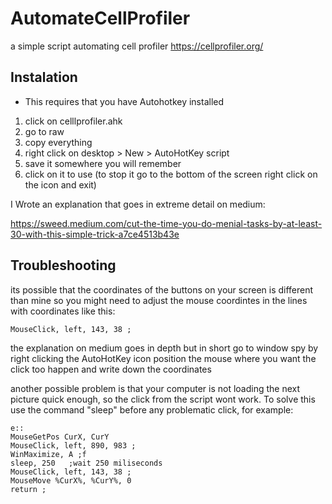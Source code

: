 # AutomateCellProfiler
a simple script automating cell profiler https://cellprofiler.org/

 ## Instalation
- This requires that you have Autohotkey installed
1. click on celllprofiler.ahk
2. go to raw
3. copy everything
4. right click on desktop > New > AutoHotKey script
5. save it somewhere you will remember
6. click on it to use (to stop it go to the bottom of the screen right click on the icon and exit)



I Wrote an explanation that goes in extreme detail on medium:

 https://sweed.medium.com/cut-the-time-you-do-menial-tasks-by-at-least-30-with-this-simple-trick-a7ce4513b43e

## Troubleshooting

its possible that the coordinates of the buttons on your screen is different than mine so you might need to adjust the mouse coordintes in the lines with coordinates like this:
```
MouseClick, left, 143, 38 ;
```
the explanation on medium goes in depth but in short go to window spy by right clicking the AutoHotKey icon position the mouse where you want the click too happen and write down the coordinates

another possible problem is that your computer is not loading the next picture quick enough, so the click from the script wont work.  To solve this use the command "sleep" before any problematic click, for example:
```
e::
MouseGetPos CurX, CurY
MouseClick, left, 890, 983 ;
WinMaximize, A ;f
sleep, 250   ;wait 250 miliseconds
MouseClick, left, 143, 38 ;
MouseMove %CurX%, %CurY%, 0
return ;
